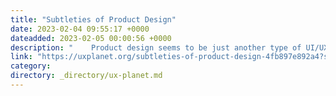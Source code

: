 ```yaml
---
title: "Subtleties of Product Design"
date: 2023-02-04 09:55:17 +0000
dateadded: 2023-02-05 00:00:56 +0000
description: "    Product design seems to be just another type of UI/UX, but in fact, everything is a little bit more complicated  Continue reading on UX Planet »  "
link: "https://uxplanet.org/subtleties-of-product-design-4fb897e892a4?source=rss----819cc2aaeee0---4"
category:
directory: _directory/ux-planet.md
---
```

